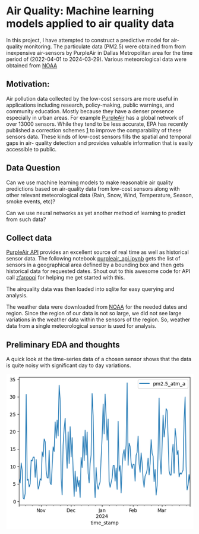# Air Quality: Machine learning models applied to air quality data

In this project, I have attempted to construct a predictive model for air-quality monitoring.
The particulate data (PM2.5) were obtained from from inexpensive air-sensors by PurpleAir in Dallas Metropolitan area for the time period of (2022-04-01 to 2024-03-29).
Various meteorological data were obtained from [NOAA](https://www.noaa.gov)

## Motivation:

Air pollution data collected by the low-cost sensors are more useful in
applications including research, policy-making, public warnings, and
community education. Mostly because they have a denser presence
especially in urban areas. For example [PurpleAir](https://www2.purpleair.com/) has a global network of
over 13000 sensors.
While they tend to be less accurate, EPA has recently published a
correction schemes [1](https://doi.org/10.3390%2Fs22249669) to improve the comparability of these sensors data.
These kinds of low-cost sensors fills the spatial and temporal gaps in air-
quality detection and provides valuable information that is easily accessible to public.

## Data Question

Can we use machine learning models to make reasonable air quality predictions
based on air-quality data from low-cost sensors along with other relevant
meteorological data (Rain, Snow, Wind, Temperature, Season, smoke
events, etc)?

Can we use neural networks as yet another method of learning to predict from such data?

## Collect data

[PurpleAir API](https://api.purpleair.com/) provides an excellent source of real time as well as historical sensor data. The following notebook [purpleair_api.ipynb](notebooks/purpleair_api.ipynb) gets the list of sensors in a geographical area defined by a bounding box and then gets historical data for requested dates. Shout out to this awesome code for API call [zfarooqi](https://github.com/zfarooqui/py_purpleair_aqi/tree/main) for helping me get started with this.

The airquality data was then loaded into sqlite for easy querying and analysis. 

The weather data were downloaded from [NOAA](https://noaa.gov) for the needed dates and region. Since the region of our data is not so large, we did not see large variations in the weather data within the sensors of the region. So, weather data from a single meteorological sensor is used for analysis. 

## Preliminary EDA and thoughts

A quick look at the time-series data of a chosen sensor shows that the data is quite noisy with significant day to day variations. 

![time_series_random_sensor](image.png)

